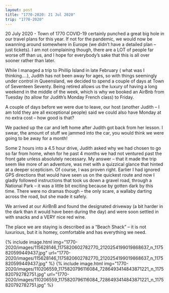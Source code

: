 ```yaml
---
layout: post
title: "1770-2020: 21 Jul 2020"
trip: "1770-2020"
---
```

20 July 2020 - Town of 1770
COVID-19 certainly punched a great big hole in our travel plans for this year.  If not for the pandemic, we would now be swanning around somewhere in Europe (we didn’t have a detailed plan – just tickets).  I am not complaining though, there are a LOT of people far worse off than us, and I hope for everybody’s sake that this is all over sooner rather than later.

While I managed a trip to Phillip Island in late February ( what was I thinking....), Judith has not been away for ages, so with things seemingly under control in Queensland, we decided to spend a couple of days at Town of Seventeen Seventy.  Being retired allows us the luxury of having a long weekend in the middle of the week, which is why we booked an AirBnb from Tuesday (to allow for Judith’s Monday French class) to Friday.

A couple of days before we were due to leave, our host (another Judith – I am told they are all exceptional people) said we could also have Monday at no extra cost – how good is that?

We packed up the car and left home after Judith got back from her lesson.  I swear, the amount of stuff we jammed into the car, you would think we were going to be away for a month!

Some 2 hours into a 4.5 hour drive, Judith asked why we had chosen to go so far from home, when for he past 4 months we had not ventured past the front gate unless absolutely necessary.  My answer – that it made the trip seem like more of an adventure, was met with a quizzical glance that hinted at a deeper scepticism.  Of course, I was proven right.  Earlier I had ignored GPS directions that would have seen us on the quickest route and now I gladly followed instructions that took us down a gravel road, through a National Park – it was a little bit exciting because by gotten dark by this time.  There were no dramas though – the only scare, a wallaby darting across the road, but she made it safely.

We arrived at our AirBnB and found the designated driveway (a bit harder in the dark than it would have been during the day) and were soon settled in with snacks and a VERY nice red wine.

The place we are staying is described as a “Beach Shack” – it is not luxurious, but it is homey, comfortable and has everything we need.

<div class=images>
    {% include image.html
        img="1770-2020/images/115628146_1175820602782770_2120254199019868637_n_1175820599449437.jpg"
        url="1770-2020/images/115628146_1175820602782770_2120254199019868637_n_1175820599449437.jpg"
    %}
    {% include image.html
        img="1770-2020/images/110206559_1175820796116084_7286493414843871221_n_1175820792782751.jpg"
        url="1770-2020/images/110206559_1175820796116084_7286493414843871221_n_1175820792782751.jpg"
    %}

</div>
